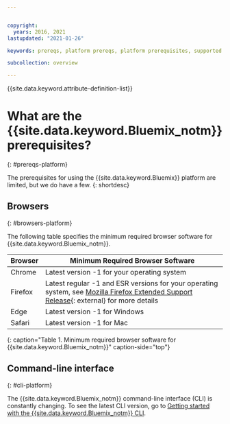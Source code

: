 ```yaml
---


copyright:
  years: 2016, 2021
lastupdated: "2021-01-26"

keywords: prereqs, platform prereqs, platform prerequisites, supported browsers, browsers

subcollection: overview

---
```


{{site.data.keyword.attribute-definition-list}}

# What are the {{site.data.keyword.Bluemix_notm}} prerequisites?
{: #prereqs-platform}

The prerequisites for using the {{site.data.keyword.Bluemix}} platform are limited, but we do have a few.
{: shortdesc}

## Browsers
{: #browsers-platform}

The following table specifies the minimum required browser software for {{site.data.keyword.Bluemix_notm}}.

| Browser | Minimum Required Browser Software |
|-------|-------|
| Chrome | Latest version -1 for your operating system |
| Firefox | Latest regular -1 and ESR versions for your operating system, see [Mozilla Firefox Extended Support Release](https://www.mozilla.org/en-US/firefox/organizations/){: external} for more details |
| Edge | Latest version -1 for Windows | 
| Safari | Latest version -1 for Mac |
{: caption="Table 1. Minimum required browser software for {{site.data.keyword.Bluemix_notm}}" caption-side="top"}

## Command-line interface
{: #cli-platform}

The {{site.data.keyword.Bluemix_notm}} command-line interface (CLI) is constantly changing. To see the latest CLI version, go to [Getting started with the {{site.data.keyword.Bluemix_notm}} CLI](/docs/cli?topic=cli-getting-started).
